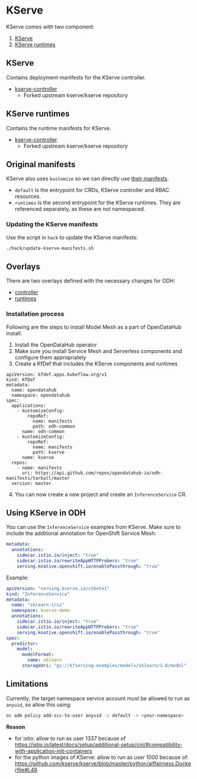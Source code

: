 # KServe

KServe comes with two component:

1. [KServe](#KServe)
2. [KServe runtimes](#KServe-Runtimes)

## KServe

Contains deployment manifests for the KServe controller.

- [kserve-controller](https://github.com/opendatahub-io/kserve)
  - Forked upstream kserve/kserve repository

## KServe runtimes

Contains the runtime manifests for KServe.

- [kserve-controller](https://github.com/opendatahub-io/kserve)
  - Forked upstream kserve/kserve repository

## Original manifests

KServe also uses `kustomize` so we can directly use [their manifests](https://github.com/kserve/kserve/tree/master/config).

* `default` is the entrypoint for CRDs, KServe controller and RBAC resources.
* `runtimes` is the second entrypoint for the KServe runtimes. They are referenced separately, as these are not namespaced.

### Updating the KServe manifests

Use the script in `hack` to update the KServe manifests:

```bash
./hack/update-kserve-manifests.sh
```

## Overlays

There are two overlays defined with the necessary changes for ODH:

* [controller](./odh-overlays/controller)
* [runtimes](./odh-overlays/runtimes)


### Installation process

Following are the steps to install Model Mesh as a part of OpenDataHub install:

1. Install the OpenDataHub operator
2. Make sure you install Service Mesh and Serverless components and configure them appropriately
3. Create a KfDef that includes the KServe components and runtimes

```
apiVersion: kfdef.apps.kubeflow.org/v1
kind: KfDef
metadata:
  name: opendatahub
  namespace: opendatahub
spec:
  applications:
    - kustomizeConfig:
        repoRef:
          name: manifests
          path: odh-common
      name: odh-common
    - kustomizeConfig:
        repoRef:
          name: manifests
          path: kserve
      name: kserve
  repos:
    - name: manifests
      uri: https://api.github.com/repos/opendatahub-io/odh-manifests/tarball/master
  version: master
```

4. You can now create a new project and create an `InferenceService` CR.

## Using KServe in ODH

You can use the `InferenceService` examples from KServe. Make sure to include the additional annotation for OpenShift Service Mesh:

```yaml
metadata:
  annotations:
    sidecar.istio.io/inject: "true"
    sidecar.istio.io/rewriteAppHTTPProbers: "true"
    serving.knative.openshift.io/enablePassthrough: "true"
```

Example:

```yaml
apiVersion: "serving.kserve.io/v1beta1"
kind: "InferenceService"
metadata:
  name: "sklearn-iris"
  namespace: kserve-demo
  annotations:
    sidecar.istio.io/inject: "true"
    sidecar.istio.io/rewriteAppHTTPProbers: "true"
    serving.knative.openshift.io/enablePassthrough: "true"
spec:
  predictor:
    model:
      modelFormat:
        name: sklearn
      storageUri: "gs://kfserving-examples/models/sklearn/1.0/model"
```

## Limitations

Currently, the target namespace service account must be allowed to run as `anyuid`, so allow this using:

```bash
oc adm policy add-scc-to-user anyuid -z default -n <your-namespace>
```

**Reason**
* for istio: allow to run as user 1337 because of https://istio.io/latest/docs/setup/additional-setup/cni/#compatibility-with-application-init-containers
* for the python images of KServe: allow to run as user 1000 because of: https://github.com/kserve/kserve/blob/master/python/aiffairness.Dockerfile#L46
